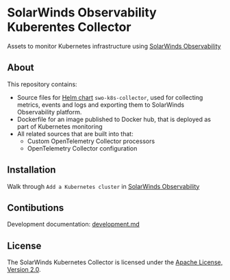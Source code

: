 # SolarWinds Observability Kuberentes Collector

Assets to monitor Kubernetes infrastructure using [SolarWinds Observability](https://documentation.solarwinds.com/en/success_center/observability/default.htm#cshid=gh-k8s-collector)


## About

This repository contains:

- Source files for [Helm chart](deploy/helm/README.md) `swo-k8s-collector`, used for collecting metrics, events and logs and exporting them to SolarWinds Observability platform.
- Dockerfile for an image published to Docker hub, that is deployed as part of Kubernetes monitoring
- All related sources that are built into that:
  - Custom OpenTelemetry Collector processors
  - OpenTelemetry Collector configuration


## Installation

Walk through `Add a Kubernetes cluster` in [SolarWinds Observability](https://documentation.solarwinds.com/en/success_center/observability/default.htm#cshid=gh-k8s-collector)


## Contibutions

Development documentation: [development.md](doc/development.md)

## License

The SolarWinds Kubernetes Collector is licensed under the [Apache License, Version 2.0](LICENSE).
